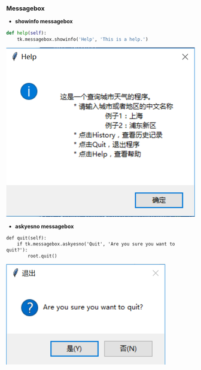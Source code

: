 ### Messagebox

* **showinfo messagebox**
```python
def help(self):
    tk.messagebox.showinfo('Help', 'This is a help.')
```
![](assets/ch2/tkinfomsgbox.PNG)

* **askyesno messagebox**
```
def quit(self):
    if tk.messagebox.askyesno('Quit', 'Are you sure you want to quit?'):
        root.quit()
```
![](assets/ch2/tkyonmsgbox.PNG)
